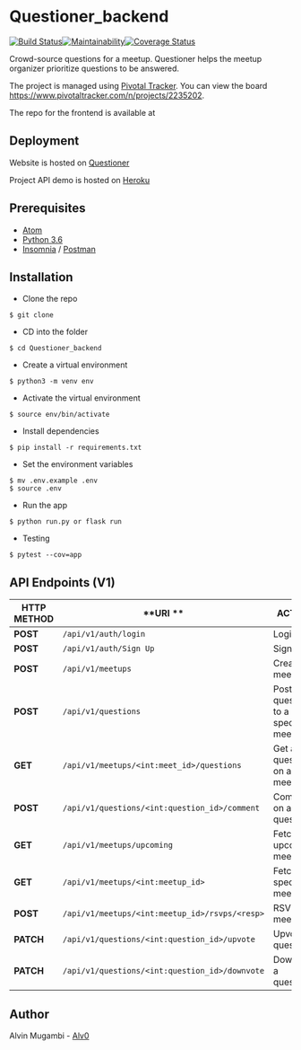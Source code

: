 
# Questioner_backend

[![Build Status](https://travis-ci.org/AlvinMugambi/Questioner_backend.svg?branch=develop)](https://travis-ci.org/AlvinMugambi/Questioner_backend)[![Maintainability](https://api.codeclimate.com/v1/badges/c4e627cf1f50880cb8fb/maintainability)](https://codeclimate.com/github/AlvinMugambi/Questioner_backend/maintainability)[![Coverage Status](https://coveralls.io/repos/github/AlvinMugambi/Questioner_backend/badge.svg?branch=ft-api-get-all-meetups-%23163033399)](https://coveralls.io/github/AlvinMugambi/Questioner_backend?branch=ft-api-get-all-meetups-%23163033399)


Crowd-source questions for a meetup. Questioner helps the meetup organizer prioritize questions to be answered.

The project is managed using [Pivotal Tracker](https://www.pivotaltracker.com). You can view the board https://www.pivotaltracker.com/n/projects/2235202.

The repo for the frontend is available at 

## Deployment
Website is hosted on [Questioner]()

Project API demo is hosted on [Heroku]()

## Prerequisites

- [Atom]()
- [Python 3.6](https://www.python.org)
- [Insomnia](https://insomnia.rest) / [Postman](https://www.getpostman.com)

## Installation

- Clone the repo
```
$ git clone
```

- CD into the folder
```
$ cd Questioner_backend
```

- Create a virtual environment
```
$ python3 -m venv env
```

- Activate the virtual environment
```
$ source env/bin/activate
```

- Install dependencies
```
$ pip install -r requirements.txt
```

- Set the environment variables
```
$ mv .env.example .env
$ source .env
```

- Run the app
```
$ python run.py or flask run
```

- Testing
```
$ pytest --cov=app
```

## API Endpoints (V1)

| **HTTP METHOD** | **URI ** | **ACTION** |
| --- | --- | --- |
| **POST** | `/api/v1/auth/login` | Login |
| **POST** | `/api/v1/auth/Sign Up` | Sign Up |
| **POST** | `/api/v1/meetups` | Create a meetup |
| **POST** | `/api/v1/questions` | Post a question to a specific meetup |
| **GET** | `/api/v1/meetups/<int:meet_id>/questions` | Get all questions on a meetup |
| **POST** | `/api/v1/questions/<int:question_id>/comment` | Comment on a question |
| **GET** | `/api/v1/meetups/upcoming` | Fetch all upcoming meetups |
| **GET** | `/api/v1/meetups/<int:meetup_id>` | Fetch a specific meetup |
| **POST** | `/api/v1/meetups/<int:meetup_id>/rsvps/<resp>` | RSVP to a meetup |
| **PATCH** | `/api/v1/questions/<int:question_id>/upvote` | Upvote a question |
| **PATCH** | `/api/v1/questions/<int:question_id>/downvote` | Downvote a question |

## Author

Alvin Mugambi - [Alv0]()
